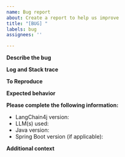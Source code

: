```yaml
---
name: Bug report
about: Create a report to help us improve
title: "[BUG] "
labels: bug
assignees: ''

---
```


<!--
Please note that the maintainer of this project is on vacation until the 5th of August.
During this period, there might be delays in responses to issues and pull requests.
Thank you for your understanding and patience.
-->

<!-- Please provide as many details as possible, this will help us to deliver a fix as soon as possible. Thank you! -->

**Describe the bug**
<!-- A clear and concise description of what the bug is. -->

**Log and Stack trace**
<!-- Please provide a log and a stack trace (with exception), if applicable. -->

**To Reproduce**
<!-- Please provide a relevant code snippets to reproduce this bug. -->

**Expected behavior**
<!-- A clear and concise description of what you expected to happen. -->

**Please complete the following information:**
- LangChain4j version:
- LLM(s) used: 
- Java version: 
- Spring Boot version (if applicable): 

**Additional context**
<!-- Add any other context about the problem here. -->
